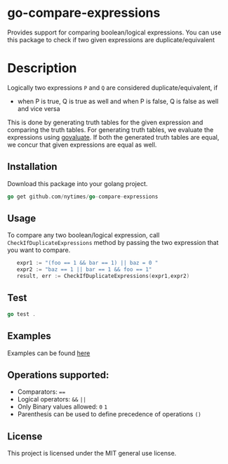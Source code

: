 # go-compare-expressions

Provides support for comparing boolean/logical expressions. 
You can use this package to check if two given expressions are duplicate/equivalent

# Description
 Logically two expressions `P` and `Q`
 are considered duplicate/equivalent, if 
 - when P is true, Q is true as well and  when P is false, Q is false as well and vice versa
 
 This is done by generating truth tables for the given expression and comparing the truth tables. For generating truth tables, we evaluate the expressions using [govaluate](https://github.com/Knetic/govaluate).  If both the generated truth tables are equal, we concur that given expressions are equal as well. 
## Installation
Download this package into your golang project.
 ```go
go get github.com/nytimes/go-compare-expressions
```

## Usage
 To compare any two boolean/logical expression, call `CheckIfDuplicateExpressions` method by passing the two expression that you want to compare.
 ```go
    expr1 := "(foo == 1 && bar == 1) || baz = 0 " 
	expr2 := "baz == 1 || bar == 1 && foo == 1"
	result, err := CheckIfDuplicateExpressions(expr1,expr2)
```

## Test
```go
go test .
```


## Examples 
Examples can be found [here](https://github.com/nytimes/go-compare-expressions/tree/master/examples) 

## Operations supported:
    
   - Comparators: `==`
   - Logical operators: `&&` `||`
   - Only Binary values allowed: `0` `1`
   - Parenthesis can be used to define precedence of operations `()`
  
## License
  This project is licensed under the MIT general use license.
   
   
   




